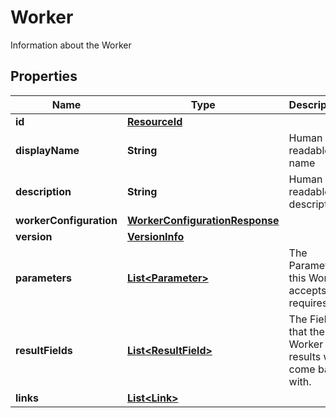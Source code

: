 

# Worker

Information about the Worker

## Properties

| Name | Type | Description | Notes |
|------------ | ------------- | ------------- | -------------|
|**id** | [**ResourceId**](ResourceId.md) |  |  |
|**displayName** | **String** | Human readable name |  |
|**description** | **String** | Human readable description |  [optional] |
|**workerConfiguration** | [**WorkerConfigurationResponse**](WorkerConfigurationResponse.md) |  |  |
|**version** | [**VersionInfo**](VersionInfo.md) |  |  [optional] |
|**parameters** | [**List&lt;Parameter&gt;**](Parameter.md) | The Parameters this Worker accepts or requires. |  [optional] |
|**resultFields** | [**List&lt;ResultField&gt;**](ResultField.md) | The Fields that the Worker results will come back with. |  [optional] |
|**links** | [**List&lt;Link&gt;**](Link.md) |  |  [optional] |



